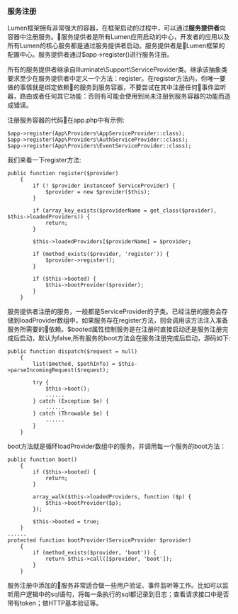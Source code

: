 ### 服务注册

Lumen框架拥有非常强大的容器，在框架启动的过程中，可以通过**服务提供者**向容器中注册服务。服务提供者是所有Lumen应用启动的中心，开发者的应用以及所有Lumen的核心服务都是通过服务提供者启动。服务提供者是Lumen框架的配置中心。服务提供者通过$app->register()进行服务注册。

所有的服务提供者继承自Illuminate\Support\ServiceProvider类。继承该抽象类要求至少在服务提供者中定义一个方法：register。在register方法内，你唯一要做的事情就是绑定依赖的服务到服务容器，不要尝试在其中注册任何事件监听器，路由或者任何其它功能：否则有可能会使用到尚未注册到服务容器的功能而造成错误。

注册服务容器的代码在app.php中有示例:

```
$app->register(App\Providers\AppServiceProvider::class);
$app->register(App\Providers\AuthServiceProvider::class);
$app->register(App\Providers\EventServiceProvider::class);
```

我们来看一下register方法:

```
public function register($provider)
    {
        if (! $provider instanceof ServiceProvider) {
            $provider = new $provider($this);
        }

        if (array_key_exists($providerName = get_class($provider), $this->loadedProviders)) {
            return;
        }

        $this->loadedProviders[$providerName] = $provider;

        if (method_exists($provider, 'register')) {
            $provider->register();
        }

        if ($this->booted) {
            $this->bootProvider($provider);
        }
    }
```

服务提供者注册的服务，一般都是ServiceProvider的子类。已经注册的服务会存储到loadProvider数组中，如果服务存在register方法，则会调用该方法注入准备服务所需要的依赖。$booted属性控制服务是在注册时直接启动还是服务注册完成后启动，默认为false,所有服务的boot方法会在服务注册完成后启动，源码如下:

```
public function dispatch($request = null)
    {
        list($method, $pathInfo) = $this->parseIncomingRequest($request);

        try {
            $this->boot();
            ......
        } catch (Exception $e) {
            ......
        } catch (Throwable $e) {
            ......
        }
    }
```

boot方法就是循环loadProvider数组中的服务，并调用每一个服务的boot方法：

```
public function boot()
    {
        if ($this->booted) {
            return;
        }

        array_walk($this->loadedProviders, function ($p) {
            $this->bootProvider($p);
        });

        $this->booted = true;
    }
......
protected function bootProvider(ServiceProvider $provider)
    {
        if (method_exists($provider, 'boot')) {
            return $this->call([$provider, 'boot']);
        }
    }
```

服务注册中添加的服务非常适合做一些用户验证、事件监听等工作。比如可以监听用户逻辑中的sql语句，将每一条执行的sql都记录到日志；查看请求接口中是否带有token；做HTTP基本验证等。
